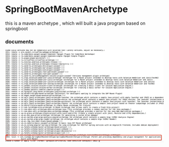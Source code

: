 # SpringBootMavenArchetype
this is a maven archetype , which will built a java program based on springboot

### documents

![01](https://github.com/liumapp/imageFolder/blob/master/shell/archetype01.jpg)